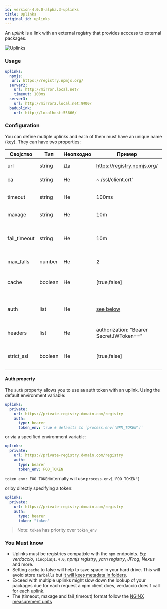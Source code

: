 ```yaml
---
id: version-4.0.0-alpha.3-uplinks
title: Uplinks
original_id: uplinks
---
```

An *uplink* is a link with an external registry that provides acccess to external packages.

![Uplinks](/img/uplinks.png)

### Usage

```yaml
uplinks:
  npmjs:
   url: https://registry.npmjs.org/
  server2:
    url: http://mirror.local.net/
    timeout: 100ms
  server3:
    url: http://mirror2.local.net:9000/
  baduplink:
    url: http://localhost:55666/
```

### Configuration

You can define mutiple uplinks and each of them must have an unique name (key). They can have two properties:

| Својство     | Тип     | Неопходно | Пример                                  | Подршка | Опис                                                                                                                       | Default    |
| ------------ | ------- | --------- | --------------------------------------- | ------- | -------------------------------------------------------------------------------------------------------------------------- | ---------- |
| url          | string  | Да        | https://registry.npmjs.org/             | all     | The registry url                                                                                                           | npmjs      |
| ca           | string  | Не        | ~./ssl/client.crt'                      | all     | SSL path certificate                                                                                                       | No default |
| timeout      | string  | Не        | 100ms                                   | all     | set new timeout for the request                                                                                            | 30s        |
| maxage       | string  | Не        | 10m                                     | all     | limit maximun failure request                                                                                              | 2m         |
| fail_timeout | string  | Не        | 10m                                     | all     | defines max time when a request becomes a failure                                                                          | 5m         |
| max_fails    | number  | Не        | 2                                       | all     | limit maximun failure request                                                                                              | 2          |
| cache        | boolean | Не        | [true,false]                            | >= 2.1  | cache all remote tarballs in storage                                                                                       | true       |
| auth         | list    | Не        | [see below](uplinks.md#auth-property)   | >= 2.5  | assigns the header 'Authorization' [more info](http://blog.npmjs.org/post/118393368555/deploying-with-npm-private-modules) | disabled   |
| headers      | list    | Не        | authorization: "Bearer SecretJWToken==" | all     | list of custom headers for the uplink                                                                                      | disabled   |
| strict_ssl   | boolean | Не        | [true,false]                            | >= 3.0  | If true, requires SSL certificates be valid.                                                                               | true       |

#### Auth property

The `auth` property allows you to use an auth token with an uplink. Using the default environment variable:

```yaml
uplinks:
  private:
    url: https://private-registry.domain.com/registry
    auth:
      type: bearer
      token_env: true # defaults to `process.env['NPM_TOKEN']`
```

or via a specified environment variable:

```yaml
uplinks:
  private:
    url: https://private-registry.domain.com/registry
    auth:
      type: bearer
      token_env: FOO_TOKEN
```

`token_env: FOO_TOKEN`internally will use `process.env['FOO_TOKEN']`

or by directly specifying a token:

```yaml
uplinks:
  private:
    url: https://private-registry.domain.com/registry
    auth:
      type: bearer
      token: "token"
```

> Note: `token` has priority over `token_env`

### You Must know

* Uplinks must be registries compatible with the `npm` endpoints. Eg: *verdaccio*, `sinopia@1.4.0`, *npmjs registry*, *yarn registry*, *JFrog*, *Nexus* and more.
* Setting `cache` to false will help to save space in your hard drive. This will avoid store `tarballs` but [it will keep metadata in folders](https://github.com/verdaccio/verdaccio/issues/391).
* Exceed with multiple uplinks might slow down the lookup of your packages due for each request a npm client does, verdaccio does 1 call for each uplink.
* The (timeout, maxage and fail_timeout) format follow the [NGINX measurement units](http://nginx.org/en/docs/syntax.html)